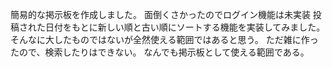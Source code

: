簡易的な掲示板を作成しました。
面倒くさかったのでログイン機能は未実装
投稿された日付をもとに新しい順と古い順にソートする機能を実装してみました。
そんなに大したものではないが全然使える範囲ではあると思う。
ただ雑に作ったので、検索したりはできない。
なんでも掲示板として使える範囲である。
